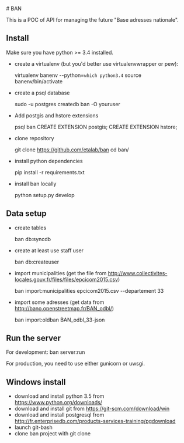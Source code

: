 # BAN

This is a POC of API for managing the future "Base adresses nationale".

## Install
Make sure you have python >= 3.4 installed.

- create a virtualenv (but you'd better use virtualenvwrapper or pew):

  virtualenv banenv --python=`which python3.4`
  source banenv/bin/activate

- create a psql database

  sudo -u postgres createdb ban -O youruser

- Add postgis and hstore extensions

  psql ban
  CREATE EXTENSION postgis;
  CREATE EXTENSION hstore;

- clone repository

  git clone https://github.com/etalab/ban
  cd ban/

- install python dependencies

  pip install -r requirements.txt

- install ban locally

  python setup.py develop

## Data setup

- create tables

  ban db:syncdb

- create at least use staff user

  ban db:createuser

- import municipalities (get the file from
  http://www.collectivites-locales.gouv.fr/files/files/epcicom2015.csv)

  ban import:municipalities epcicom2015.csv --departement 33

- import some adresses (get data from http://bano.openstreetmap.fr/BAN_odbl/)

  ban import:oldban BAN_odbl_33-json

## Run the server

For development:
  ban server:run

For production, you need to use either gunicorn or uwsgi.

## Windows install
- download and install python 3.5 from https://www.python.org/downloads/
- download and install git from https://git-scm.com/download/win
- download and install postgresql from http://fr.enterprisedb.com/products-services-training/pgdownload
- launch git-bash
- clone ban project with git clone
